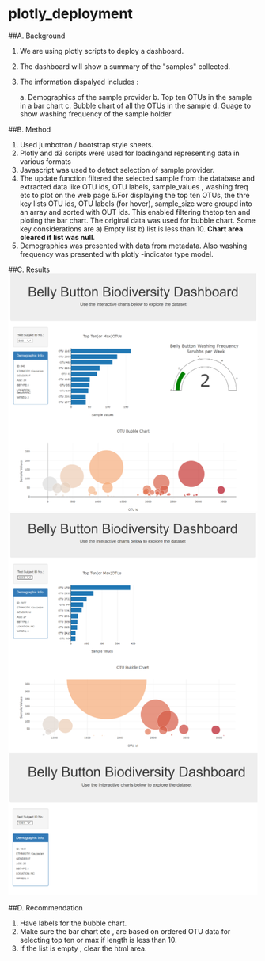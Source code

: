 # plotly_deployment

##A. Background
1. We are using plotly scripts to deploy a dashboard.

2. The dashboard will show a summary of the "samples" collected.

3. The information dispalyed includes :

	a. Demographics of the sample provider
	b. Top ten OTUs in the sample in a bar chart
	c. Bubble chart of all the OTUs in the sample
	d. Guage to show washing frequency of the sample holder

##B. Method

1. Used jumbotron / bootstrap style sheets.
2. Plotly and d3 scripts were used for loadingand representing 
data in various formats
3. Javascript was used to detect selection of sample provider.
4. The update function filtered the selected sample from the database
and extracted data like OTU ids, OTU labels, sample_values , washing freq
etc to plot on the web page
5.For displaying the top ten OTUs, the thre key lists OTU ids, 
OTU labels (for hover), sample_size were groupd into an array and 
sorted with OUT ids. This enabled filtering thetop ten and ploting the
bar chart. The original data was used for bubble chart. 
Some key considerations are a) Empty list b) list is less than 10.
**Chart area cleared if list was null**.
6. Demographics was presented with data from metadata. Also washing frequency
was presented with plotly -indicator type model. 

##C. Results
![](normaldashboard.PNG)
![](dashboard_zero_washfreq.PNG)
![](dashboard_null_otu.PNG)

##D. Recommendation
1. Have labels for the bubble chart.
2. Make sure the bar chart etc , are based on ordered OTU data for selecting top 
ten or max if length is less than 10.
3. If the list is empty , clear the html area.



